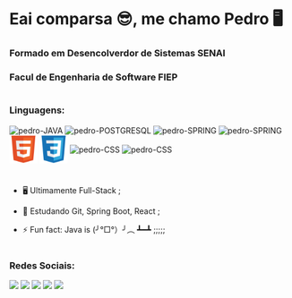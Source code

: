 # Eai comparsa 😎, me chamo Pedro 🖥
### Formado em Desencolverdor de Sistemas SENAI
### Facul de Engenharia de Software FIEP
#
### Linguagens:
<div>
  <img align="center" alt="pedro-JAVA" height="50" width="50" src="https://cdn.jsdelivr.net/gh/devicons/devicon/icons/java/java-original.svg" />
  <img align="center" alt="pedro-POSTGRESQL" height="50" width="50" src="https://cdn.jsdelivr.net/gh/devicons/devicon/icons/postgresql/postgresql-original.svg" />
  <img align="center" alt="pedro-SPRING" height="50" width="50" src="https://cdn.jsdelivr.net/gh/devicons/devicon/icons/spring/spring-original.svg" />
  <img align="center" alt="pedro-SPRING" height="50" width="50" src="https://cdn.jsdelivr.net/gh/devicons/devicon/icons/python/python-original.svg" />
  <img align="center" alt="pedro-HTML" height="50" width="50" src="https://raw.githubusercontent.com/devicons/devicon/master/icons/html5/html5-original.svg">
  <img align="center" alt="pedro-CSS" height="50" width="50" src="https://raw.githubusercontent.com/devicons/devicon/master/icons/css3/css3-original.svg">
  <img align="center" alt="pedro-CSS" height="50" width="50" src="https://cdn.jsdelivr.net/gh/devicons/devicon/icons/javascript/javascript-original.svg" />
  <img align="center" alt="pedro-CSS" height="50" width="50" src="https://cdn.jsdelivr.net/gh/devicons/devicon/icons/bootstrap/bootstrap-original.svg" />
</div>

#
- 🖥 Ultimamente Full-Stack ;

- 🌱 Estudando Git, Spring Boot, React ;

- ⚡ Fun fact: Java is (╯°□°）╯︵ ┻━┻ ;;;;;
#
### Redes Sociais:

<div> 
  <a href="https://instagram.com/https://www.instagram.com/pedro.berts/" target="_blank"><img src="https://img.shields.io/badge/-Instagram-%23E4405F?style=for-the-badge&logo=instagram&logoColor=white" target="_blank"></a>
 	<a href="https://www.twitch.tv/p3trws_27" target="_blank"><img src="https://img.shields.io/badge/Twitch-9146FF?style=for-the-badge&logo=twitch&logoColor=white" target="_blank"></a>
 <a href="https://discord.gg/wagxzStdcR" target="_blank"><img src="https://img.shields.io/badge/Discord-7289DA?style=for-the-badge&logo=discord&logoColor=white" target="_blank"></a> 
  <a href = "mailto:contatorafaballerini@gmail.com"><img src="https://img.shields.io/badge/-Gmail-%23333?style=for-the-badge&logo=gmail&logoColor=white" target="_blank"></a>
  <a href="https://www.linkedin.com/in/rafaella-ballerini-45875016a" target="_blank"><img src="https://img.shields.io/badge/-LinkedIn-%230077B5?style=for-the-badge&logo=linkedin&logoColor=white" target="_blank"></a> 
  
</div>
